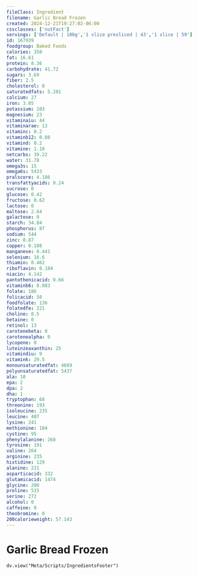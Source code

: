 ```yaml
---
fileClass: Ingredient
filename: Garlic Bread Frozen
created: 2024-12-21T19:27:02-06:00
cssclasses: ['nutFact']
servings: ['Default | 100g','1 slice presliced | 43','1 slice | 59']
id: 167939
foodgroup: Baked Foods
calories: 350
fat: 16.61
protein: 8.36
carbohydrate: 41.72
sugars: 3.69
fiber: 2.5
cholesterol: 0
saturatedfats: 5.281
calcium: 27
iron: 3.05
potassium: 103
magnesium: 23
vitaminaiu: 44
vitaminarae: 13
vitaminc: 0.2
vitaminb12: 0.08
vitamind: 0.2
vitamine: 1.18
netcarbs: 39.22
water: 31.78
omega3s: 15
omega6s: 5433
pralscore: 4.186
transfattyacids: 0.24
sucrose: 0
glucose: 0.42
fructose: 0.62
lactose: 0
maltose: 2.64
galactose: 0
starch: 34.84
phosphorus: 87
sodium: 544
zinc: 0.87
copper: 0.108
manganese: 0.441
selenium: 16.6
thiamin: 0.462
riboflavin: 0.184
niacin: 4.142
pantothenicacid: 0.66
vitaminb6: 0.083
folate: 186
folicacid: 50
foodfolate: 136
folatedfe: 221
choline: 8.5
betaine: 0
retinol: 13
carotenebeta: 0
carotenealpha: 0
lycopene: 0
luteinzeaxanthin: 25
vitamindiu: 9
vitamink: 29.5
monounsaturatedfat: 4669
polyunsaturatedfat: 5437
ala: 10
epa: 2
dpa: 2
dha: 1
tryptophan: 68
threonine: 193
isoleucine: 235
leucine: 407
lysine: 241
methionine: 104
cystine: 95
phenylalanine: 268
tyrosine: 191
valine: 264
arginine: 235
histidine: 129
alanine: 221
asparticacid: 332
glutamicacid: 1474
glycine: 200
proline: 515
serine: 272
alcohol: 0
caffeine: 0
theobromine: 0
200calorieweight: 57.143
---
```


# Garlic Bread Frozen

```dataviewjs
dv.view("Meta/Scripts/IngredientsFooter")
```